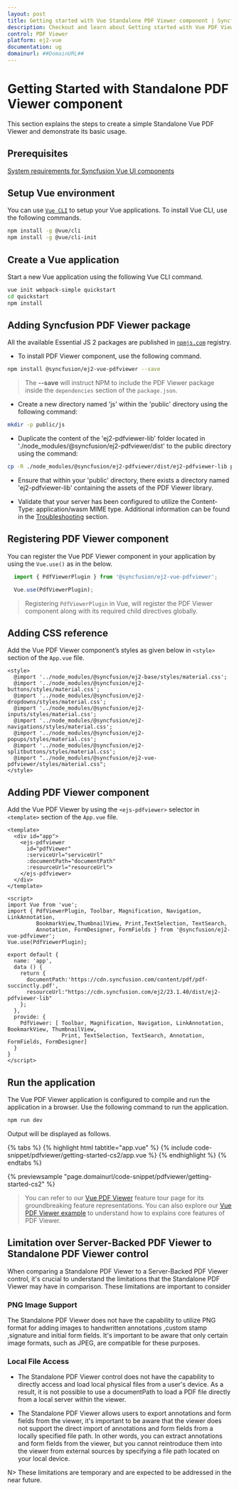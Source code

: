 ```yaml
---
layout: post
title: Getting started with Vue Standalone PDF Viewer component | Syncfusion
description: Checkout and learn about Getting started with Vue PDF Viewer component of Syncfusion Essential JS 2 and more details.
control: PDF Viewer 
platform: ej2-vue
documentation: ug
domainurl: ##DomainURL##
---
```


# Getting Started with Standalone PDF Viewer component

This section explains the steps to create a simple Standalone Vue PDF Viewer and demonstrate its basic usage.

## Prerequisites

[System requirements for Syncfusion Vue UI components](https://ej2.syncfusion.com/vue/documentation/system-requirements/)

## Setup Vue environment

You can use [`Vue CLI`](https://github.com/vuejs/vue-cli) to setup your Vue applications.
To install Vue CLI, use the following commands.

```bash
npm install -g @vue/cli
npm install -g @vue/cli-init
```

## Create a Vue application

Start a new Vue application using the following Vue CLI command.

```bash
vue init webpack-simple quickstart
cd quickstart
npm install
```

## Adding Syncfusion PDF Viewer package

All the available Essential JS 2 packages are published in [`npmjs.com`](https://www.npmjs.com/~syncfusionorg) registry. 

* To install PDF Viewer component, use the following command.

```bash
npm install @syncfusion/ej2-vue-pdfviewer --save
```

>   The **--save** will instruct NPM to include the PDF Viewer package inside the `dependencies` section of the `package.json`.

* Create a new directory named 'js' within the 'public' directory using the following command:

```bash
mkdir -p public/js
```

* Duplicate the content of the 'ej2-pdfviewer-lib' folder located in './node_modules/@syncfusion/ej2-pdfviewer/dist' to the public directory using the command:

```bash
cp -R ./node_modules/@syncfusion/ej2-pdfviewer/dist/ej2-pdfviewer-lib public/js/ej2-pdfviewer-lib
```

* Ensure that within your 'public' directory, there exists a directory named 'ej2-pdfviewer-lib' containing the assets of the PDF Viewer library.

* Validate that your server has been configured to utilize the Content-Type: application/wasm MIME type. Additional information can be found in the [Troubleshooting](./troubleshooting/troubleshooting) section.

## Registering PDF Viewer component

You can register the Vue PDF Viewer component in your application by using the `Vue.use()` as in the below.

```ts
  import { PdfViewerPlugin } from '@syncfusion/ej2-vue-pdfviewer';

  Vue.use(PdfViewerPlugin);
```

> Registering `PdfViewerPlugin` in Vue, will register the PDF Viewer component along with its required child directives globally.

## Adding CSS reference

Add the Vue PDF Viewer component’s styles as given below in `<style>` section of the `App.vue` file.

```
<style>
  @import '../node_modules/@syncfusion/ej2-base/styles/material.css';  
  @import '../node_modules/@syncfusion/ej2-buttons/styles/material.css';
  @import '../node_modules/@syncfusion/ej2-dropdowns/styles/material.css';  
  @import '../node_modules/@syncfusion/ej2-inputs/styles/material.css';  
  @import '../node_modules/@syncfusion/ej2-navigations/styles/material.css';
  @import '../node_modules/@syncfusion/ej2-popups/styles/material.css';
  @import '../node_modules/@syncfusion/ej2-splitbuttons/styles/material.css';
  @import "../node_modules/@syncfusion/ej2-vue-pdfviewer/styles/material.css";
</style>
```

## Adding PDF Viewer component

Add the Vue PDF Viewer by using the `<ejs-pdfviewer>` selector in `<template>` section of the `App.vue` file.

```
<template>
  <div id="app">
    <ejs-pdfviewer 
      id="pdfViewer" 
      :serviceUrl="serviceUrl" 
      :documentPath="documentPath"
      :resourceUrl="resourceUrl"> 
    </ejs-pdfviewer>
  </div>
</template>

<script>
import Vue from 'vue';
import { PdfViewerPlugin, Toolbar, Magnification, Navigation, LinkAnnotation, 
         BookmarkView,ThumbnailView, Print,TextSelection, TextSearch, 
         Annotation, FormDesigner, FormFields } from '@syncfusion/ej2-vue-pdfviewer';
Vue.use(PdfViewerPlugin);

export default {
  name: 'app',
  data () {
    return {
      documentPath:'https://cdn.syncfusion.com/content/pdf/pdf-succinctly.pdf',
      resourceUrl:"https://cdn.syncfusion.com/ej2/23.1.40/dist/ej2-pdfviewer-lib"
    };
  },
  provide: {
    PdfViewer: [ Toolbar, Magnification, Navigation, LinkAnnotation, BookmarkView, ThumbnailView, 
                 Print, TextSelection, TextSearch, Annotation, FormFields, FormDesigner]
  }
}
</script>
```

## Run the application

The Vue PDF Viewer application is configured to compile and run the application in a browser. Use the following command to run the application.

```bash
npm run dev
```

Output will be displayed as follows.

{% tabs %}
{% highlight html tabtitle="app.vue" %}
{% include code-snippet/pdfviewer/getting-started-cs2/app.vue %}
{% endhighlight %}
{% endtabs %}
        
{% previewsample "page.domainurl/code-snippet/pdfviewer/getting-started-cs2" %}

> You can refer to our [Vue PDF Viewer](https://www.syncfusion.com/vue-ui-components/vue-pdf-viewer) feature tour page for its groundbreaking feature representations. You can also explore our [Vue PDF Viewer example](https://ej2.syncfusion.com/vue/demos/#/material/pdfviewer/default.html) to understand how to explains core features of PDF Viewer.

## Limitation over Server-Backed PDF Viewer to Standalone PDF Viewer control

When comparing a Standalone PDF Viewer to a Server-Backed PDF Viewer control, it's crucial to understand the limitations that the Standalone PDF Viewer may have in comparison. These limitations are important to consider

### PNG Image Support

The Standalone PDF Viewer does not have the capability to utilize PNG format for adding images to handwritten annotations ,custom stamp ,signature and initial form fields. It's important to be aware that only certain image formats, such as JPEG, are compatible for these purposes.

### Local File Access

* The Standalone PDF Viewer control does not have the capability to directly access and load local physical files from a user's device. As a result, it is not possible to use a documentPath to load a PDF file directly from a local server within the viewer.

* The Standalone PDF Viewer allows users to export annotations and form fields from the viewer, it's important to be aware that the viewer does not support the direct import of annotations and form fields from a locally specified file path. In other words, you can extract annotations and form fields from the viewer, but you cannot reintroduce them into the viewer from external sources by specifying a file path located on your local device.

N> These limitations are temporary and are expected to be addressed in the near future.